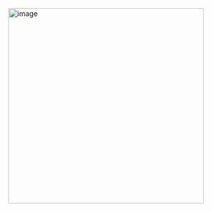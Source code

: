 <img width="389" alt="image" src="https://github.com/user-attachments/assets/3dcb1d4d-c435-4dc6-a44b-cb9d5196ad09" />
